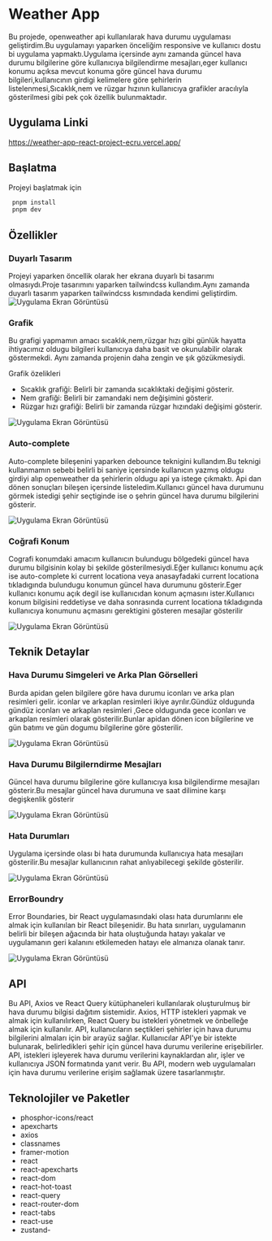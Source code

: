 # Weather App

Bu projede, openweather api kullanılarak hava durumu uygulaması geliştirdim.Bu uygulamayı yaparken önceliğim responsive ve kullanıcı dostu bi uygulama yapmaktı.Uygulama içersinde aynı zamanda güncel hava durumu bilgilerine göre kullanıcıya bilgilendirme mesajları,eger kullanıcı konumu açıksa mevcut konuma göre güncel hava durumu bilgileri,kullanıcının girdigi kelimelere göre şehirlerin listelenmesi,Sıcaklık,nem ve rüzgar hızının kullanıcıya grafikler aracılıyla gösterilmesi gibi pek çok özellik bulunmaktadır.

## Uygulama Linki

https://weather-app-react-project-ecru.vercel.app/

## Başlatma

Projeyi başlatmak için

```bash
 pnpm install
 pnpm dev
```

## Özellikler

### Duyarlı Tasarım

Projeyi yaparken öncellik olarak her ekrana duyarlı bi tasarımı olmasıydı.Proje tasarımını yaparken tailwindcss kullandım.Aynı zamanda duyarlı tasarım yaparken tailwindcss kısmındada kendimi geliştirdim.
![Uygulama Ekran Görüntüsü](/public/images/readme-images/responsive.png)

### Grafik

Bu grafigi yapmamın amacı sıcaklık,nem,rüzgar hızı gibi günlük hayatta ihtiyacımız oldugu bilgileri kullanıcıya daha basit ve okunulabilir olarak göstermekdi. Aynı zamanda projenin daha zengin ve şık gözükmesiydi.

Grafik özelikleri

- Sıcaklık grafiği: Belirli bir zamanda sıcaklıktaki değişimi gösterir.
- Nem grafiği: Belirli bir zamandaki nem değişimini gösterir.
- Rüzgar hızı grafiği: Belirli bir zamanda rüzgar hızındaki değişimi gösterir.

![Uygulama Ekran Görüntüsü](/public/images/readme-images/chart.png)

### Auto-complete

Auto-complete bileşenini yaparken debounce teknigini kullandım.Bu teknigi kullanmamın sebebi belirli bi saniye içersinde kullanıcın yazmış oldugu girdiyi alıp openweather da şehirlerin oldugu api ya istege çıkmaktı. Api dan dönen sonuçları bileşen içersinde listeledim.Kullanıcı güncel hava durumunu görmek istedigi şehir seçtiginde ise o şehrin güncel hava durumu bilgilerini gösterir.

![Uygulama Ekran Görüntüsü](/public/images/readme-images/search.png)

### Coğrafi Konum

Cografi konumdaki amacım kullanıcın bulundugu bölgedeki güncel hava durumu bilgisinin kolay bi şekilde gösterilmesiydi.Eğer kullanıcı konumu açık ise auto-complete ki current locationa veya anasayfadaki current locationa tıkladıgında bulundugu konumun güncel hava durumunu gösterir.Eger kullanıcı konumu açık degil ise kullanıcıdan konum açmasını ister.Kullanıcı konum bilgisini reddetiyse ve daha sonrasında current locationa tıkladıgında kullanıcıya konumunu açmasını gerektigini gösteren mesajlar gösterilir

![Uygulama Ekran Görüntüsü](/public/images/readme-images/search.png)

## Teknik Detaylar

### Hava Durumu Simgeleri ve Arka Plan Görselleri

Burda apidan gelen bilgilere göre hava durumu iconları ve arka plan resimleri gelir.
iconlar ve arkaplan resimleri ikiye ayrılır.Gündüz oldugunda gündüz iconları ve arkaplan resimleri ,Gece oldugunda gece iconları ve arkaplan resimleri olarak gösterilir.Bunlar apidan dönen icon bilgilerine ve gün batımı ve gün dogumu bilgilerine göre gösterilir.

![Uygulama Ekran Görüntüsü](/public/images/readme-images/current.png)

### Hava Durumu Bilgilerndirme Mesajları

Güncel hava durumu bilgilerine göre kullanıcıya kısa bilgilendirme mesajları gösterir.Bu mesajlar güncel hava durumuna ve saat dilimine karşı degişkenlik gösterir

![Uygulama Ekran Görüntüsü](/public/images/readme-images/message.png)

### Hata Durumları

Uygulama içersinde olası bi hata durumunda kullanıcıya hata mesajları gösterilir.Bu mesajlar kullanıcının rahat anlıyabilecegi şekilde gösterilir.

![Uygulama Ekran Görüntüsü](/public/images/readme-images/error.png)

### ErrorBoundry

Error Boundaries, bir React uygulamasındaki olası hata durumlarını ele almak için kullanılan bir React bileşenidir. Bu hata sınırları, uygulamanın belirli bir bileşen ağacında bir hata oluştuğunda hatayı yakalar ve uygulamanın geri kalanını etkilemeden hatayı ele almanıza olanak tanır.

![Uygulama Ekran Görüntüsü](/public/images/readme-images/Screenshot.png)

## API

Bu API, Axios ve React Query kütüphaneleri kullanılarak oluşturulmuş bir hava durumu bilgisi dağıtım sistemidir. Axios, HTTP istekleri yapmak ve almak için kullanılırken, React Query bu istekleri yönetmek ve önbelleğe almak için kullanılır. API, kullanıcıların seçtikleri şehirler için hava durumu bilgilerini almaları için bir arayüz sağlar. Kullanıcılar API'ye bir istekte bulunarak, belirledikleri şehir için güncel hava durumu verilerine erişebilirler. API, istekleri işleyerek hava durumu verilerini kaynaklardan alır, işler ve kullanıcıya JSON formatında yanıt verir. Bu API, modern web uygulamaları için hava durumu verilerine erişim sağlamak üzere tasarlanmıştır.

## Teknolojiler ve Paketler

- phosphor-icons/react
- apexcharts
- axios
- classnames
- framer-motion
- react
- react-apexcharts
- react-dom
- react-hot-toast
- react-query
- react-router-dom
- react-tabs
- react-use
- zustand-
